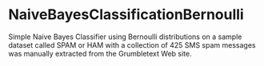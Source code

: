 # NaiveBayesClassificationBernoulli
Simple Naive Bayes Classifier using Bernoulli distributions on a sample dataset called SPAM or HAM with a collection of 425 SMS spam messages was manually extracted from the Grumbletext Web site.
